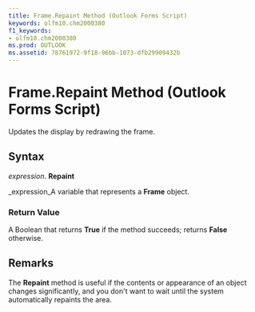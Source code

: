 ```yaml
---
title: Frame.Repaint Method (Outlook Forms Script)
keywords: olfm10.chm2000380
f1_keywords:
- olfm10.chm2000380
ms.prod: OUTLOOK
ms.assetid: 78761972-9f18-96bb-1073-dfb29909432b
---
```



# Frame.Repaint Method (Outlook Forms Script)

Updates the display by redrawing the frame.


## Syntax

 _expression_. **Repaint**

 _expression_A variable that represents a  **Frame** object.


### Return Value

A Boolean that returns  **True** if the method succeeds; returns **False** otherwise.


## Remarks

The  **Repaint** method is useful if the contents or appearance of an object changes significantly, and you don't want to wait until the system automatically repaints the area.


